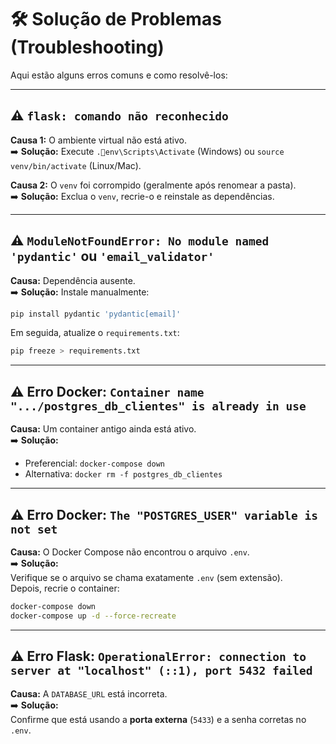 # 🛠️ Solução de Problemas (Troubleshooting)

Aqui estão alguns erros comuns e como resolvê-los:

---

## ⚠️ `flask: comando não reconhecido`

**Causa 1:** O ambiente virtual não está ativo.  
➡️ **Solução:** Execute `.env\Scripts\Activate` (Windows) ou `source venv/bin/activate` (Linux/Mac).

**Causa 2:** O `venv` foi corrompido (geralmente após renomear a pasta).  
➡️ **Solução:** Exclua o `venv`, recrie-o e reinstale as dependências.

---

## ⚠️ `ModuleNotFoundError: No module named 'pydantic'` ou `'email_validator'`

**Causa:** Dependência ausente.  
➡️ **Solução:** Instale manualmente:
```bash
pip install pydantic 'pydantic[email]'
```
Em seguida, atualize o `requirements.txt`:
```bash
pip freeze > requirements.txt
```

---

## ⚠️ Erro Docker: `Container name ".../postgres_db_clientes" is already in use`

**Causa:** Um container antigo ainda está ativo.  
➡️ **Solução:**  
- Preferencial: `docker-compose down`  
- Alternativa: `docker rm -f postgres_db_clientes`

---

## ⚠️ Erro Docker: `The "POSTGRES_USER" variable is not set`

**Causa:** O Docker Compose não encontrou o arquivo `.env`.  
➡️ **Solução:**  
Verifique se o arquivo se chama exatamente `.env` (sem extensão).  
Depois, recrie o container:
```bash
docker-compose down
docker-compose up -d --force-recreate
```

---

## ⚠️ Erro Flask: `OperationalError: connection to server at "localhost" (::1), port 5432 failed`

**Causa:** A `DATABASE_URL` está incorreta.  
➡️ **Solução:**  
Confirme que está usando a **porta externa** (`5433`) e a senha corretas no `.env`.

